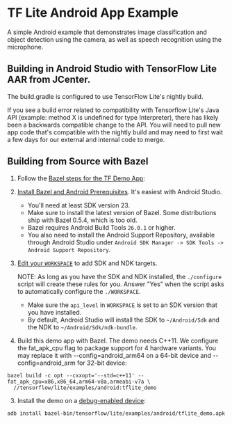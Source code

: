 # TF Lite Android App Example

A simple Android example that demonstrates image classification and object
detection using the camera, as well as speech recognition using the microphone.

## Building in Android Studio with TensorFlow Lite AAR from JCenter.
The build.gradle is configured to use TensorFlow Lite's nightly build.

If you see a build error related to compatibility with Tensorflow Lite's Java
API (example: method X is undefined for type Interpreter), there has likely been
a backwards compatible change to the API. You will need to pull new app code
that's compatible with the nightly build and may need to first wait a few days
for our external and internal code to merge.

## Building from Source with Bazel

1. Follow the [Bazel steps for the TF Demo App](https://github.com/tensorflow/tensorflow/tree/master/tensorflow/examples/android#bazel):

  1. [Install Bazel and Android Prerequisites](https://github.com/tensorflow/tensorflow/tree/master/tensorflow/examples/android#install-bazel-and-android-prerequisites).
     It's easiest with Android Studio.

      - You'll need at least SDK version 23.
      - Make sure to install the latest version of Bazel. Some distributions
        ship with Bazel 0.5.4, which is too old.
      - Bazel requires Android Build Tools `26.0.1` or higher.
      - You also need to install the Android Support Repository, available
        through Android Studio under `Android SDK Manager -> SDK Tools ->
        Android Support Repository`.

  2. [Edit your `WORKSPACE`](https://github.com/tensorflow/tensorflow/tree/master/tensorflow/examples/android#edit-workspace)
     to add SDK and NDK targets.

     NOTE: As long as you have the SDK and NDK installed, the `./configure`
     script will create these rules for you. Answer "Yes" when the script asks
     to automatically configure the `./WORKSPACE`.

      - Make sure the `api_level` in `WORKSPACE` is set to an SDK version that
        you have installed.
      - By default, Android Studio will install the SDK to `~/Android/Sdk` and
        the NDK to `~/Android/Sdk/ndk-bundle`.

2. Build this demo app with Bazel. The demo needs C++11. We configure the fat_apk_cpu flag to package support for 4 hardware variants. You may replace it with --config=android_arm64 on a 64-bit device and --config=android_arm for 32-bit device:

  ```shell
  bazel build -c opt --cxxopt='--std=c++11' --fat_apk_cpu=x86,x86_64,arm64-v8a,armeabi-v7a \
    //tensorflow/lite/examples/android:tflite_demo
  ```

3. Install the demo on a
   [debug-enabled device](https://github.com/tensorflow/tensorflow/tree/master/tensorflow/examples/android#install):

  ```shell
  adb install bazel-bin/tensorflow/lite/examples/android/tflite_demo.apk
  ```
